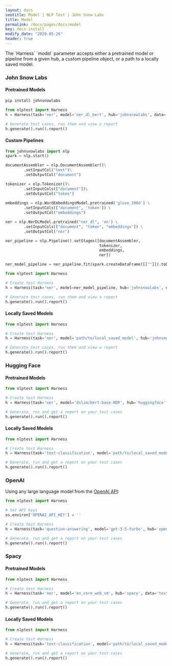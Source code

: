 ```yaml
---
layout: docs
seotitle: Model | NLP Test | John Snow Labs
title: Model
permalink: /docs/pages/docs/model
key: docs-install
modify_date: "2020-05-26"
header: true
---
```


<div class="main-docs" markdown="1"><div class="h3-box" markdown="1">
The `Harness` `model` parameter accepts either a pretrained model or pipeline from a given hub, a custom pipeline object, or a path to a locally saved model.

### John Snow Labs


#### Pretrained Models

```bash
pip install johnsnowlabs
```

```python
from nlptest import Harness
h = Harness(task='ner', model='ner_dl_bert', hub='johnsnowlabs', data='test.conll', config='config.yml')

# Generate test cases, run them and view a report
h.generate().run().report()
```

#### Custom Pipelines

```python
from johnsnowlabs import nlp
spark = nlp.start()

documentAssembler = nlp.DocumentAssembler()\
		.setInputCol("text")\
		.setOutputCol("document")

tokenizer = nlp.Tokenizer()\
		.setInputCols(["document"])\
		.setOutputCol("token")
	
embeddings = nlp.WordEmbeddingsModel.pretrained('glove_100d') \
		.setInputCols(["document", 'token']) \
		.setOutputCol("embeddings")

ner = nlp.NerDLModel.pretrained("ner_dl", 'en') \
		.setInputCols(["document", "token", "embeddings"]) \
		.setOutputCol("ner")

ner_pipeline = nlp.Pipeline().setStages([documentAssembler,
                                         tokenizer,
                                         embeddings,
                                         ner])

ner_model_pipeline = ner_pipeline.fit(spark.createDataFrame([[""]]).toDF("text"))

from nlptest import Harness

# Create test Harness
h = Harness(task='ner', model=ner_model_pipeline, hub='johnsnowlabs', data='test.conll', config='config.yml')

# Generate test cases, run them and view a report
h.generate().run().report()
```

#### Locally Saved Models

```python
from nlptest import Harness

# Create test Harness
h = Harness(task='ner', model='path/to/local_saved_model', hub='johnsnowlabs', data='test.conll', config='config.yml')

# Generate test cases, run them and view a report
h.generate().run().report()
```

</div><div class="h3-box" markdown="1">

### Hugging Face

#### Pretrained Models

```python
from nlptest import Harness

# Create test Harness
h = Harness(task='ner', model='dslim/bert-base-NER', hub='huggingface', data='test.conll', config='config.yml')

# Generate, run and get a report on your test cases
h.generate().run().report()
```

#### Locally Saved Models

```python
from nlptest import Harness

# Create test Harness
h = Harness(task='text-classification', model='path/to/local_saved_model', hub='huggingface', data='test.csv', config='config.yml')

# Generate, run and get a report on your test cases
h.generate().run().report()
```

</div><div class="h3-box" markdown="1">

### OpenAI

Using any large language model from the [OpenAI API](https://platform.openai.com/docs/models/overview):

```python
from nlptest import Harness

# Set API keys
os.environ['OPENAI_API_KEY'] = ''

# Create test Harness
h = Harness(task='question-answering', model='gpt-3.5-turbo', hub='openai', data='BoolQ-test', config='config.yml')

# Generate, run and get a report on your test cases
h.generate().run().report()
```

</div><div class="h3-box" markdown="1">

### Spacy

#### Pretrained Models

```python
from nlptest import Harness

# Create test Harness
h = Harness(task='ner', model='en_core_web_sm', hub='spacy', data='test.conll', config='config.yml')

# Generate, run and get a report on your test cases
h.generate().run().report()
```

#### Locally Saved Models

```python
from nlptest import Harness

# Create test Harness
h = Harness(task='text-classification', model='path/to/local_saved_model', hub='spacy', data='test.csv', config='config.yml')

# Generate, run and get a report on your test cases
h.generate().run().report()
```

</div></div>